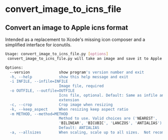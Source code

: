 # convert_image_to_icns_file
## Convert an image to Apple icns format

Intended as a replacement to Xcode's missing icon composer and a simplified interface for iconutils.

```bash
Usage: convert_image_to_icns_file.py [options]
 convert_image_to_icns_file.py will take an image and save it to Apple icns file.

Options:
  --version             show program's version number and exit
  -h, --help            show this help message and exit
  -i INFILE, --infile=INFILE
                        Image file, required
  -o OUTFILE, --outfile=OUTFILE
                        Icns file, optional. Default: Same as infile and icns
                        extension
  -c, --crop            Crop image when resizing
  -k, --keep_aspect     When resizing keep aspect ratio
  -m METHOD, --method=METHOD
                        Method to use. Valid choices are ('NEAREST',
                        'BILINEAR', 'BICUBIC', 'LANCZOS', 'ANTIALIAS').
                        Default: ANTIALIAS
  -a, --allsizes        When scaling, scale up to all sizes.  Not recommended
```
